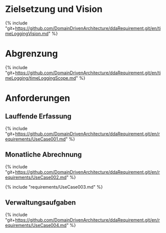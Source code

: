 
# Zielsetzung und Vision
{% include "git+https://github.com/DomainDrivenArchitecture/ddaRequirement.git/en/timeLoggingVision.md" %}


# Abgrenzung
{% include "git+https://github.com/DomainDrivenArchitecture/ddaRequirement.git/en/timeLogging/timeLoggingScope.md" %}


# Anforderungen

## Lauffende Erfassung
{% include "git+https://github.com/DomainDrivenArchitecture/ddaRequirement.git/en/requirements/UseCase001.md" %}


## Monatliche Abrechnung
{% include "git+https://github.com/DomainDrivenArchitecture/ddaRequirement.git/en/requirements/UseCase002.md" %}

{% include "requirements/UseCase003.md" %}


## Verwaltungsaufgaben
{% include "git+https://github.com/DomainDrivenArchitecture/ddaRequirement.git/en/requirements/UseCase004.md" %}
